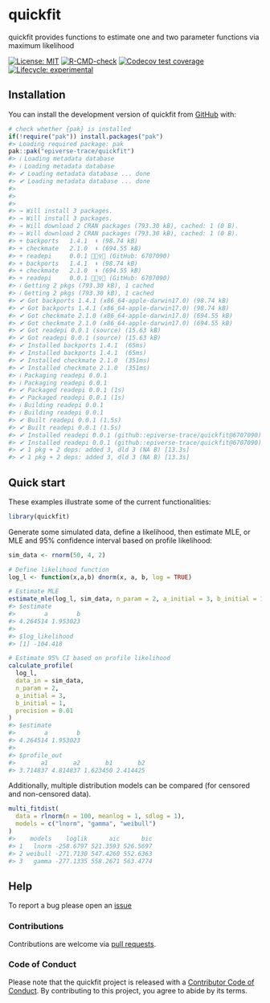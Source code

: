 
<!-- README.md is generated from README.Rmd. Please edit that file. -->
<!-- The code to render this README is stored in .github/workflows/render-readme.yaml -->
<!-- Variables marked with double curly braces will be transformed beforehand: -->
<!-- `packagename` is extracted from the DESCRIPTION file -->
<!-- `gh_repo` is extracted via a special environment variable in GitHub Actions -->

# quickfit

quickfit provides functions to estimate one and two parameter functions
via maximum likelihood

<!-- badges: start -->

[![License:
MIT](https://img.shields.io/badge/License-MIT-yellow.svg)](https://opensource.org/licenses/MIT)
[![R-CMD-check](https://github.com/epiverse-trace/quickfit/actions/workflows/R-CMD-check.yaml/badge.svg)](https://github.com/epiverse-trace/quickfit/actions/workflows/R-CMD-check.yaml)
[![Codecov test
coverage](https://codecov.io/gh/epiverse-trace/quickfit/branch/main/graph/badge.svg)](https://app.codecov.io/gh/epiverse-trace/quickfit?branch=main)
[![Lifecycle:
experimental](https://img.shields.io/badge/lifecycle-experimental-orange.svg)](https://lifecycle.r-lib.org/articles/stages.html#experimental)
<!-- badges: end -->

## Installation

You can install the development version of quickfit from
[GitHub](https://github.com/) with:

``` r
# check whether {pak} is installed
if(!require("pak")) install.packages("pak")
#> Loading required package: pak
pak::pak("epiverse-trace/quickfit")
#> ℹ Loading metadata database
#> ℹ Loading metadata database
#> ✔ Loading metadata database ... done
#> ✔ Loading metadata database ... done
#> 
#>  
#> 
#> → Will install 3 packages.
#> → Will install 3 packages.
#> → Will download 2 CRAN packages (793.30 kB), cached: 1 (0 B).
#> → Will download 2 CRAN packages (793.30 kB), cached: 1 (0 B).
#> + backports   1.4.1  ⬇ (98.74 kB)
#> + checkmate   2.1.0  ⬇ (694.55 kB)
#> + readepi     0.0.1 👷🏾‍♀️🔧 (GitHub: 6707090)
#> + backports   1.4.1  ⬇ (98.74 kB)
#> + checkmate   2.1.0  ⬇ (694.55 kB)
#> + readepi     0.0.1 👷🏾‍♀️🔧 (GitHub: 6707090)
#> ℹ Getting 2 pkgs (793.30 kB), 1 cached
#> ℹ Getting 2 pkgs (793.30 kB), 1 cached
#> ✔ Got backports 1.4.1 (x86_64-apple-darwin17.0) (98.74 kB)
#> ✔ Got backports 1.4.1 (x86_64-apple-darwin17.0) (98.74 kB)
#> ✔ Got checkmate 2.1.0 (x86_64-apple-darwin17.0) (694.55 kB)
#> ✔ Got checkmate 2.1.0 (x86_64-apple-darwin17.0) (694.55 kB)
#> ✔ Got readepi 0.0.1 (source) (15.63 kB)
#> ✔ Got readepi 0.0.1 (source) (15.63 kB)
#> ✔ Installed backports 1.4.1  (65ms)
#> ✔ Installed backports 1.4.1  (65ms)
#> ✔ Installed checkmate 2.1.0  (351ms)
#> ✔ Installed checkmate 2.1.0  (351ms)
#> ℹ Packaging readepi 0.0.1
#> ℹ Packaging readepi 0.0.1
#> ✔ Packaged readepi 0.0.1 (1s)
#> ✔ Packaged readepi 0.0.1 (1s)
#> ℹ Building readepi 0.0.1
#> ℹ Building readepi 0.0.1
#> ✔ Built readepi 0.0.1 (1.5s)
#> ✔ Built readepi 0.0.1 (1.5s)
#> ✔ Installed readepi 0.0.1 (github::epiverse-trace/quickfit@6707090) (31ms)
#> ✔ Installed readepi 0.0.1 (github::epiverse-trace/quickfit@6707090) (31ms)
#> ✔ 1 pkg + 2 deps: added 3, dld 3 (NA B) [13.3s]
#> ✔ 1 pkg + 2 deps: added 3, dld 3 (NA B) [13.3s]
```

## Quick start

These examples illustrate some of the current functionalities:

``` r
library(quickfit)
```

Generate some simulated data, define a likelihood, then estimate MLE, or
MLE and 95% confidence interval based on profile likelihood:

``` r
sim_data <- rnorm(50, 4, 2)

# Define likelihood function
log_l <- function(x,a,b) dnorm(x, a, b, log = TRUE)

# Estimate MLE
estimate_mle(log_l, sim_data, n_param = 2, a_initial = 3, b_initial = 1)
#> $estimate
#>        a        b 
#> 4.264514 1.953023 
#> 
#> $log_likelihood
#> [1] -104.418

# Estimate 95% CI based on profile likelihood
calculate_profile(
  log_l, 
  data_in = sim_data, 
  n_param = 2, 
  a_initial = 3, 
  b_initial = 1, 
  precision = 0.01
)
#> $estimate
#>        a        b 
#> 4.264514 1.953023 
#> 
#> $profile_out
#>       a1       a2       b1       b2 
#> 3.714837 4.814837 1.623450 2.414425
```

Additionally, multiple distribution models can be compared (for censored
and non-censored data).

``` r
multi_fitdist(
  data = rlnorm(n = 100, meanlog = 1, sdlog = 1), 
  models = c("lnorm", "gamma", "weibull")
)
#>    models    loglik      aic      bic
#> 1   lnorm -258.6797 521.3593 526.5697
#> 2 weibull -271.7130 547.4260 552.6363
#> 3   gamma -277.1335 558.2671 563.4774
```

## Help

To report a bug please open an
[issue](https://github.com/epiverse-trace/quickfit/issues/new/choose)

### Contributions

Contributions are welcome via [pull
requests](https://github.com/epiverse-trace/quickfit/pulls).

### Code of Conduct

Please note that the quickfit project is released with a [Contributor
Code of
Conduct](https://github.com/epiverse-trace/.github/blob/main/CODE_OF_CONDUCT.md).
By contributing to this project, you agree to abide by its terms.

